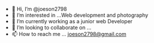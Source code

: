 - 👋 Hi, I’m @joeson2798
- 👀 I’m interested in ...Web development and photography
- 🌱 I’m currently working as a junior web Developer
- 💞️ I’m looking to collaborate on ...
- 📫 How to reach me ... joeson2798@gmail.com 

<!---
joeson2798/joeson2798 is a ✨ special ✨ repository because its `README.md` (this file) appears on your GitHub profile.
You can click the Preview link to take a look at your changes.
--->
